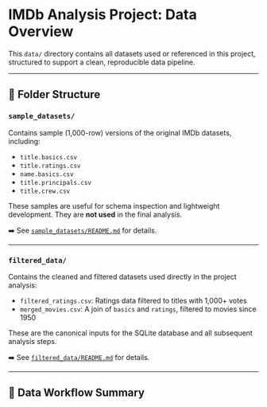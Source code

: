 # IMDb Analysis Project: Data Overview

This `data/` directory contains all datasets used or referenced in this project, structured to support a clean, reproducible data pipeline.

---

## 🔹 Folder Structure

### `sample_datasets/`
Contains sample (1,000-row) versions of the original IMDb datasets, including:
- `title.basics.csv`
- `title.ratings.csv`
- `name.basics.csv`
- `title.principals.csv`
- `title.crew.csv`

These samples are useful for schema inspection and lightweight development. They are **not used** in the final analysis.

➡️ See [`sample_datasets/README.md`](./smple_datasets/README.md) for details.

---

### `filtered_data/`
Contains the cleaned and filtered datasets used directly in the project analysis:
- `filtered_ratings.csv`: Ratings data filtered to titles with 1,000+ votes
- `merged_movies.csv`: A join of `basics` and `ratings`, filtered to movies since 1950

These are the canonical inputs for the SQLite database and all subsequent analysis steps.

➡️ See [`filtered_data/README.md`](./filtered_data/README.md) for details.

---

## 🔄 Data Workflow Summary


